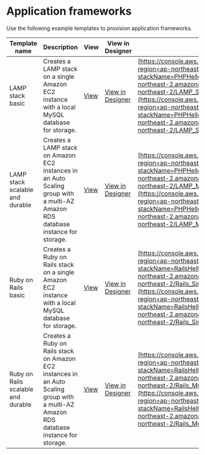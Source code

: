 # Application frameworks<a name="sample-templates-appframeworks-ap-northeast-2"></a>

Use the following example templates to provision application frameworks\.


| Template name | Description | View | View in Designer | Launch | 
| --- | --- | --- | --- | --- | 
| LAMP stack basic | Creates a LAMP stack on a single Amazon EC2 instance with a local MySQL database for storage\. | [View](https://s3.ap-northeast-2.amazonaws.com/cloudformation-templates-ap-northeast-2/LAMP_Single_Instance.template) | [View in Designer](https://console.aws.amazon.com/cloudformation/designer/home?region=ap-northeast-2&templateURL=https://s3.ap-northeast-2.amazonaws.com/cloudformation-templates-ap-northeast-2/LAMP_Single_Instance.template) | [https://console.aws.amazon.com/cloudformation/home?region=ap-northeast-2#/stacks/new?stackName=PHPHelloWorldSample&templateURL=https://s3.ap-northeast-2.amazonaws.com/cloudformation-templates-ap-northeast-2/LAMP_Single_Instance.template](https://console.aws.amazon.com/cloudformation/home?region=ap-northeast-2#/stacks/new?stackName=PHPHelloWorldSample&templateURL=https://s3.ap-northeast-2.amazonaws.com/cloudformation-templates-ap-northeast-2/LAMP_Single_Instance.template) | 
| LAMP stack scalable and durable | Creates a LAMP stack on Amazon EC2 instances in an Auto Scaling group with a multi\-AZ Amazon RDS database instance for storage\. | [View](https://s3.ap-northeast-2.amazonaws.com/cloudformation-templates-ap-northeast-2/LAMP_Multi_AZ.template) | [View in Designer](https://console.aws.amazon.com/cloudformation/designer/home?region=ap-northeast-2&templateURL=https://s3.ap-northeast-2.amazonaws.com/cloudformation-templates-ap-northeast-2/LAMP_Multi_AZ.template) | [https://console.aws.amazon.com/cloudformation/home?region=ap-northeast-2#/stacks/new?stackName=PHPHelloWorldSample&templateURL=https://s3.ap-northeast-2.amazonaws.com/cloudformation-templates-ap-northeast-2/LAMP_Multi_AZ.template](https://console.aws.amazon.com/cloudformation/home?region=ap-northeast-2#/stacks/new?stackName=PHPHelloWorldSample&templateURL=https://s3.ap-northeast-2.amazonaws.com/cloudformation-templates-ap-northeast-2/LAMP_Multi_AZ.template) | 
| Ruby on Rails basic | Creates a Ruby on Rails stack on a single Amazon EC2 instance with a local MySQL database for storage\. | [View](https://s3.ap-northeast-2.amazonaws.com/cloudformation-templates-ap-northeast-2/Rails_Single_Instance.template) | [View in Designer](https://console.aws.amazon.com/cloudformation/designer/home?region=ap-northeast-2&templateURL=https://s3.ap-northeast-2.amazonaws.com/cloudformation-templates-ap-northeast-2/Rails_Single_Instance.template) | [https://console.aws.amazon.com/cloudformation/home?region=ap-northeast-2#/stacks/new?stackName=RailsHelloWorldSample&templateURL=https://s3.ap-northeast-2.amazonaws.com/cloudformation-templates-ap-northeast-2/Rails_Single_Instance.template](https://console.aws.amazon.com/cloudformation/home?region=ap-northeast-2#/stacks/new?stackName=RailsHelloWorldSample&templateURL=https://s3.ap-northeast-2.amazonaws.com/cloudformation-templates-ap-northeast-2/Rails_Single_Instance.template) | 
| Ruby on Rails scalable and durable | Creates a Ruby on Rails stack on Amazon EC2 instances in an Auto Scaling group with a multi\-AZ Amazon RDS database instance for storage\. | [View](https://s3.ap-northeast-2.amazonaws.com/cloudformation-templates-ap-northeast-2/Rails_Multi_AZ.template) | [View in Designer](https://console.aws.amazon.com/cloudformation/designer/home?region=ap-northeast-2&templateURL=https://s3.ap-northeast-2.amazonaws.com/cloudformation-templates-ap-northeast-2/Rails_Multi_AZ.template) | [https://console.aws.amazon.com/cloudformation/home?region=ap-northeast-2#/stacks/new?stackName=RailsHelloWorldSample&templateURL=https://s3.ap-northeast-2.amazonaws.com/cloudformation-templates-ap-northeast-2/Rails_Multi_AZ.template](https://console.aws.amazon.com/cloudformation/home?region=ap-northeast-2#/stacks/new?stackName=RailsHelloWorldSample&templateURL=https://s3.ap-northeast-2.amazonaws.com/cloudformation-templates-ap-northeast-2/Rails_Multi_AZ.template) | 